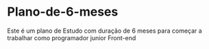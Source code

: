 # Plano-de-6-meses
Este é um plano de Estudo com duração de 6 meses para começar a trabalhar como programador junior Front-end
